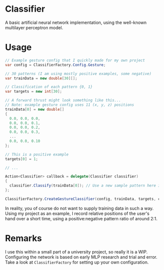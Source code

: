# Classifier
A basic artificial neural network implementation, using the well-known multilayer perceptron model.

# Usage
```cs
// Example gesture config that I quickly made for my own project
var config = ClassifierFactory.Config.Gesture;

// 30 patterns (I am using mostly positive examples, some negative)
var trainData = new double[30][];

// Classification of each pattern {0, 1}
var targets = new int[30];

// A forward thrust might look something like this...
// Note: example gesture config uses 11 (x, y, z) positions
trainData[0] = new double[]
{
  0.0, 0.0, 0.0,
  0.0, 0.0, 0.1,
  0.0, 0.0, 0.2,
  0.0, 0.0, 0.3,
  ...
  0.0, 0.0, 0.10
};

// This is a positive example
targets[0] = 1;

// ...

Action<Classifier> callback = delegate(Classifier classifier)
{
  classifier.Classify(trainData[0]); // Use a new sample pattern here instead
};

ClassifierFactory.CreateGestureClassifier(config, trainData, targets, callback);
```
In reality, you of course do not want to supply training data in such a way. Using my project as an example, I record relative positions of the user's hand over a short time, using a positive:negative pattern ratio of around 2:1.

# Remarks
I use this within a small part of a university project, so really it is a WIP. Configuring the network is based on early MLP research and trial and error. Take a look at ```ClassifierFactory``` for setting up your own configuration.
